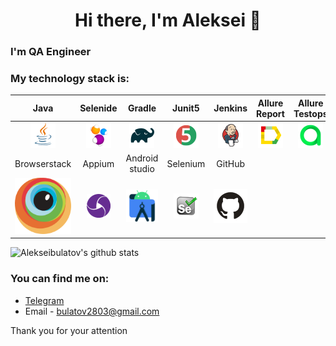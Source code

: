 


<h1 align="center">Hi there, I'm Aleksei  👋 </h1>
<h3 align="left"> I'm  QA Engineer  </h3>



### My technology stack is:

|                  Java                   |             Selenide              |              Gradle               |             Junit5             |            Jenkins            | Allure Report | Allure Testops |                                 IntelliJ IDEA                                 |
|:---------------------------------------:|:---------------------------------:|:---------------------------------:|:------------------------------:|:-----------------------------:|:---------:|:---------:|:-----------------------------------------------------------------------------:|
|         ![Java](icons/Java.png)         |  ![Selenide](icons/Selenide.png)  |    ![Gradle](icons/Gradle.png)    |  ![JUnit5](icons/JUnit5.png)   | ![Jenkins](icons/Jenkins.png) | ![Allure Report](icons/Allure_Report.png) | ![AllureTestOps](icons/AllureTestOps.png) |                    ![Intelij_IDEA](icons/Intelij_IDEA.png)                    |
|              Browserstack               |              Appium               |          Android studio           |            Selenium            |            GitHub             |                 |                     |                                                           |
| ![Browserstack](icons/Browserstack.svg) |       ![](icons/appium.png)       |   ![](icons/Android-studio.svg)   |     ![](icons/Selenium.png)    |     ![](icons/GitHub.svg)     |                                           |                                         |


![Alekseibulatov's github stats](https://github-readme-stats.vercel.app/api?username=alekseibulatov&show_icons=true&theme=radical)

### You can find me on:

+  [Telegram](https://t.me/AxBul4)
+ Email - bulatov2803@gmail.com

Thank you for your attention




<!--
**alekseibulatov/alekseibulatov** is a ✨ _special_ ✨ repository because its `README.md` (this file) appears on your GitHub profile.

Here are some ideas to get you started:

- 🔭 I’m currently working on ...
- 🌱 I’m currently learning ...
- 👯 I’m looking to collaborate on ...
- 🤔 I’m looking for help with ... 
- 💬 Ask me about ...
- 📫 How to reach me: ...
- 😄 Pronouns: ...
- ⚡ Fun fact: ...
-->













